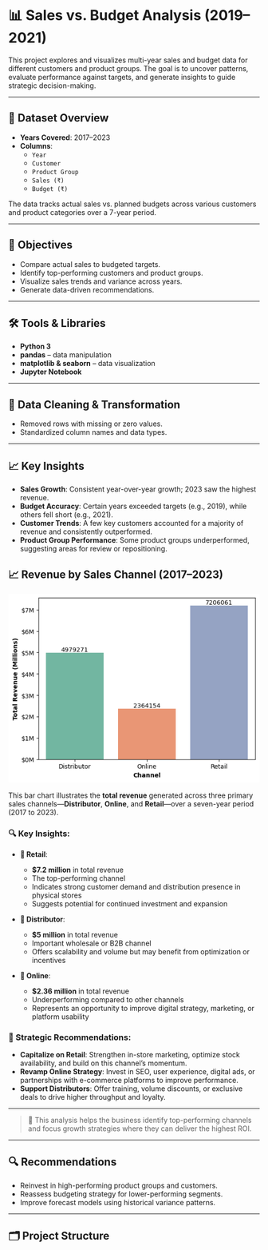 # 📊 Sales vs. Budget Analysis (2019–2021)

This project explores and visualizes multi-year sales and budget data for different customers and product groups. The goal is to uncover patterns, evaluate performance against targets, and generate insights to guide strategic decision-making.

---

## 📁 Dataset Overview

- **Years Covered**: 2017–2023  
- **Columns**:
  - `Year`
  - `Customer`
  - `Product Group`
  - `Sales (₹)`
  - `Budget (₹)`

The data tracks actual sales vs. planned budgets across various customers and product categories over a 7-year period.

---

## 🎯 Objectives

- Compare actual sales to budgeted targets.
- Identify top-performing customers and product groups.
- Visualize sales trends and variance across years.
- Generate data-driven recommendations.

---

## 🛠️ Tools & Libraries

- **Python 3**
- **pandas** – data manipulation
- **matplotlib & seaborn** – data visualization
- **Jupyter Notebook**

---

## 🔄 Data Cleaning & Transformation

- Removed rows with missing or zero values.
- Standardized column names and data types.

---

## 📈 Key Insights

- **Sales Growth**: Consistent year-over-year growth; 2023 saw the highest revenue.
- **Budget Accuracy**: Certain years exceeded targets (e.g., 2019), while others fell short (e.g., 2021).
- **Customer Trends**: A few key customers accounted for a majority of revenue and consistently outperformed.
- **Product Group Performance**: Some product groups underperformed, suggesting areas for review or repositioning.

## 📈 Revenue by Sales Channel (2017–2023)

![](output_38_0.png)

This bar chart illustrates the **total revenue** generated across three primary sales channels—**Distributor**, **Online**, and **Retail**—over a seven-year period (2017 to 2023).

### 🔍 Key Insights:

- **🏪 Retail**:  
  - **$7.2 million** in total revenue  
  - The top-performing channel  
  - Indicates strong customer demand and distribution presence in physical stores  
  - Suggests potential for continued investment and expansion

- **🚚 Distributor**:  
  - **$5 million** in total revenue  
  - Important wholesale or B2B channel  
  - Offers scalability and volume but may benefit from optimization or incentives

- **🛒 Online**:  
  - **$2.36 million** in total revenue  
  - Underperforming compared to other channels  
  - Represents an opportunity to improve digital strategy, marketing, or platform usability

### 📌 Strategic Recommendations:

- **Capitalize on Retail**: Strengthen in-store marketing, optimize stock availability, and build on this channel’s momentum.
- **Revamp Online Strategy**: Invest in SEO, user experience, digital ads, or partnerships with e-commerce platforms to improve performance.
- **Support Distributors**: Offer training, volume discounts, or exclusive deals to drive higher throughput and loyalty.

---

> 🧠 This analysis helps the business identify top-performing channels and focus growth strategies where they can deliver the highest ROI.


---

## 🔍 Recommendations

- Reinvest in high-performing product groups and customers.
- Reassess budgeting strategy for lower-performing segments.
- Improve forecast models using historical variance patterns.

---

## 🗂️ Project Structure
